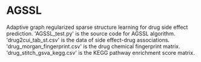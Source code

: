 # AGSSL
Adaptive graph regularized sparse structure learning for drug side effect prediction. 'AGSSL_test.py' is the source code for AGSSL algorithm. 'drug2cui_tab_st.csv' is the data of side effect-drug associations. 'drug_morgan_fingerprint.csv' is the drug chemical fingerprint matrix. 'drug_stitch_gsva_kegg.csv' is the KEGG pathway enrichment score matrix. 
